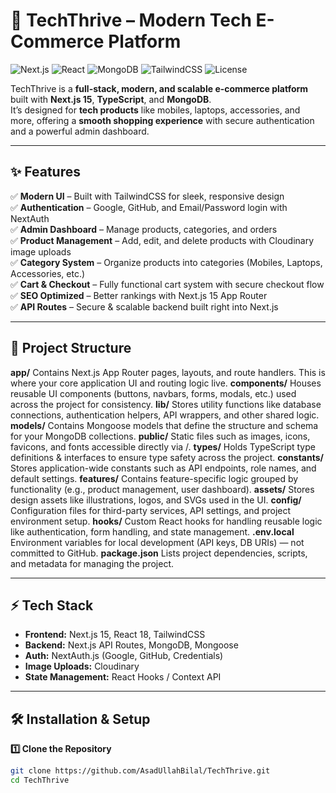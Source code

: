 # 🚀 TechThrive – Modern Tech E-Commerce Platform

![Next.js](https://img.shields.io/badge/Next.js-15-black?style=flat&logo=next.js)
![React](https://img.shields.io/badge/React-18-blue?style=flat&logo=react)
![MongoDB](https://img.shields.io/badge/MongoDB-Database-green?style=flat&logo=mongodb)
![TailwindCSS](https://img.shields.io/badge/TailwindCSS-Styling-06B6D4?style=flat&logo=tailwindcss)
![License](https://img.shields.io/badge/License-MIT-yellow)

TechThrive is a **full-stack, modern, and scalable e-commerce platform** built with **Next.js 15**, **TypeScript**, and **MongoDB**.  
It’s designed for **tech products** like mobiles, laptops, accessories, and more, offering a **smooth shopping experience** with secure authentication and a powerful admin dashboard.

---

## ✨ Features

✅ **Modern UI** – Built with TailwindCSS for sleek, responsive design  
✅ **Authentication** – Google, GitHub, and Email/Password login with NextAuth  
✅ **Admin Dashboard** – Manage products, categories, and orders  
✅ **Product Management** – Add, edit, and delete products with Cloudinary image uploads  
✅ **Category System** – Organize products into categories (Mobiles, Laptops, Accessories, etc.)  
✅ **Cart & Checkout** – Fully functional cart system with secure checkout flow  
✅ **SEO Optimized** – Better rankings with Next.js 15 App Router  
✅ **API Routes** – Secure & scalable backend built right into Next.js  

---

## 📂 Project Structure

**app/**   Contains Next.js App Router pages, layouts, and route handlers. This is where your core application UI and routing logic live.
**components/**   Houses reusable UI components (buttons, navbars, forms, modals, etc.) used across the project for consistency.
**lib/**   Stores utility functions like database connections, authentication helpers, API wrappers, and other shared logic.
**models/**   Contains Mongoose models that define the structure and schema for your MongoDB collections.
**public/**   Static files such as images, icons, favicons, and fonts accessible directly via /.
**types/**  Holds TypeScript type definitions & interfaces to ensure type safety across the project.
**constants/**	Stores application-wide constants such as API endpoints, role names, and default settings.
**features/**	Contains feature-specific logic grouped by functionality (e.g., product management, user dashboard).
**assets/**	Stores design assets like illustrations, logos, and SVGs used in the UI.
**config/**	Configuration files for third-party services, API settings, and project environment setup.
**hooks/**	Custom React hooks for handling reusable logic like authentication, form handling, and state management.
**.env.local**	Environment variables for local development (API keys, DB URIs) — not committed to GitHub.
**package.json**	Lists project dependencies, scripts, and metadata for managing the project.


---

## ⚡ Tech Stack

- **Frontend:** Next.js 15, React 18, TailwindCSS
- **Backend:** Next.js API Routes, MongoDB, Mongoose
- **Auth:** NextAuth.js (Google, GitHub, Credentials)
- **Image Uploads:** Cloudinary
- **State Management:** React Hooks / Context API

---

## 🛠 Installation & Setup

**1️⃣ Clone the Repository**
```bash
git clone https://github.com/AsadUllahBilal/TechThrive.git
cd TechThrive
